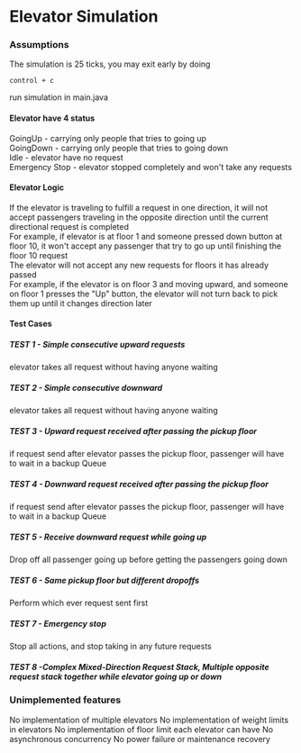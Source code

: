# Elevator Simulation
### Assumptions
The simulation is 25 ticks, you may exit early by doing 
```
control + c
```
run simulation in main.java
#### Elevator have 4 status <br>
GoingUp - carrying only people that tries to going up <br>
GoingDown - carrying only people that tries to going down  <br>
Idle - elevator have no request  <br>
Emergency Stop - elevator stopped completely and won't take any requests  <br>
#### Elevator Logic <br>
If the elevator is traveling to fulfill a request in one direction, it will not accept passengers traveling in the opposite direction until the current directional request is completed <br>
For example, if elevator is at floor 1 and someone pressed down button at floor 10, it won't accept any passenger that try to go up until finishing the floor 10 request <br>
The elevator will not accept any new requests for floors it has already passed <br>
For example, if the elevator is on floor 3 and moving upward, and someone on floor 1 presses the "Up" button, the elevator will not turn back to pick them up until it changes direction later <br>
#### Test Cases <br>
##### TEST 1 - Simple consecutive upward requests <br>
elevator takes all request without having anyone waiting <br>
##### TEST 2 - Simple consecutive downward <br>
elevator takes all request without having anyone waiting <br>
##### TEST 3 - Upward request received after passing the pickup floor <br>
if request send after elevator passes the pickup floor, passenger will have to wait in a backup Queue <br>
##### TEST 4 - Downward request received after passing the pickup floor <br>
if request send after elevator passes the pickup floor, passenger will have to wait in a backup Queue <br>
##### TEST 5 - Receive downward request while going up <br>
Drop off all passenger going up before getting the passengers going down <br>
##### TEST 6 - Same pickup floor but different dropoffs <br>
Perform which ever request sent first
##### TEST 7 - Emergency stop <br>
Stop all actions, and stop taking in any future requests <br>
##### TEST 8 -Complex Mixed-Direction Request Stack, Multiple opposite request stack together while elevator going up or down <br>

### Unimplemented features
No implementation of multiple elevators
No implementation of weight limits in elevators
No implementation of floor limit each elevator can have
No asynchronous concurrency
No power failure or maintenance recovery